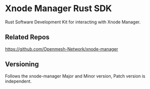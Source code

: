 # Xnode Manager Rust SDK

Rust Software Development Kit for interacting with Xnode Manager.

## Related Repos

https://github.com/Openmesh-Network/xnode-manager

## Versioning

Follows the xnode-manager Major and Minor version, Patch version is independent.
